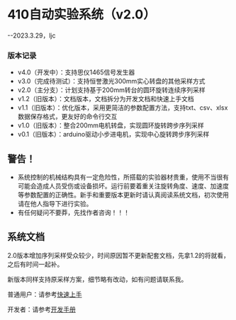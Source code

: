# 410自动实验系统（v2.0）

--2023.3.29，ljc

### 版本记录

* v4.0（开发中）：支持思仪1465信号发生器
* v3.0（完成待测试）：支持恒誉激光300mm实心转盘的其他采样方式
* v2.0（主分支）：计划支持基于200mm转台的圆环旋转连续序列采样
* v1.2（旧版本）：文档版本，文档拆分为开发文档和快速上手文档
* v1.1（旧版本）：优化版本，采用更简洁的参数配置方法，支持txt、csv、xlsx数据保存格式，更友好的命令行交互
* v1.0（旧版本）：整合200mm电机转盘，实现圆环旋转跨步序列采样
* v0.1（旧版本）：arduino驱动小步进电机，实现中心旋转跨步序列采样

## 警告！

* 系统控制的机械结构具有一定危险性，所搭载的实验器材贵重，使用不当很有可能会造成人员受伤或设备损坏。运行前要着重关注旋转角度、速度、加速度等参数配置的正确性。新手和重要版本更新时请认真阅读系统文档，初次使用请在他人指导下进行实验。
* 有任何疑问不要莽，先找作者咨询！！！

## 系统文档

2.0版本增加序列采样受众较少，时间原因暂不更新配套文档，先拿1.2的将就看，之后有时间一起补。

新版本同样支持原采样方案，细节略有改动，如有问题请联系我。

普通用户：请参考[快速上手](./doc/QuickStart.md)

开发者：请参考[开发手册](./doc/Development.md)



